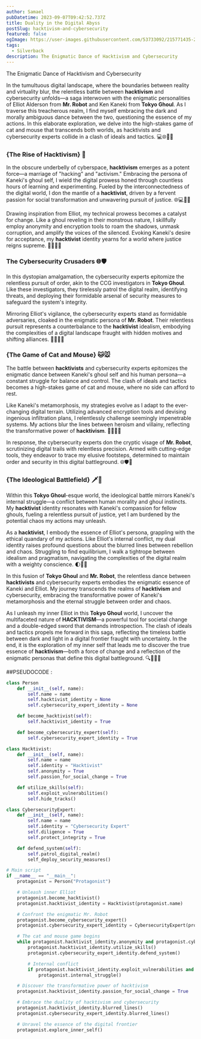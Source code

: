 ```yaml
---
author: Samael
pubDatetime: 2023-09-07T09:42:52.737Z
title: Duality in the Digital Abyss
postSlug: hacktivism-and-cybersecurity
featured: false
ogImage: https://user-images.githubusercontent.com/53733092/215771435-25408246-2309-4f8b-a781-1f3d93bdf0ec.png
tags:
  - Silverback
description: The Enigmatic Dance of Hacktivism and Cybersecurity
---
```


The Enigmatic Dance of Hacktivism and Cybersecurity

In the tumultuous digital landscape, where the boundaries between reality and virtuality blur, the relentless battle between **hacktivism** and cybersecurity unfolds—a saga interwoven with the enigmatic personalities of Elliot Alderson from **Mr. Robot** and Ken Kaneki from **Tokyo Ghoul**. As I traverse this treacherous realm, I find myself embracing the dark and morally ambiguous dance between the two, questioning the essence of my actions. In this elaborate exploration, we delve into the high-stakes game of cat and mouse that transcends both worlds, as hacktivists and cybersecurity experts collide in a clash of ideals and tactics. 💻🌐🦹‍♂️

### {The Rise of Hacktivism} 🌟

In the obscure underbelly of cyberspace, **hacktivism** emerges as a potent force—a marriage of "hacking" and "activism." Embracing the persona of Kaneki's ghoul self, I wield the digital prowess honed through countless hours of learning and experimenting. Fueled by the interconnectedness of the digital world, I don the mantle of a **hacktivist**, driven by a fervent passion for social transformation and unwavering pursuit of justice. 🌐💻🦸‍♂️

Drawing inspiration from Elliot, my technical prowess becomes a catalyst for change. Like a ghoul reveling in their monstrous nature, I skillfully employ anonymity and encryption tools to roam the shadows, unmask corruption, and amplify the voices of the silenced. Evoking Kaneki's desire for acceptance, my **hacktivist** identity yearns for a world where justice reigns supreme. 🕵️‍♂️🌌🗽

### The Cybersecurity Crusaders 🌐🛡️

In this dystopian amalgamation, the cybersecurity experts epitomize the relentless pursuit of order, akin to the CCG investigators in **Tokyo Ghoul**. Like these investigators, they tirelessly patrol the digital realm, identifying threats, and deploying their formidable arsenal of security measures to safeguard the system's integrity.

Mirroring Elliot's vigilance, the cybersecurity experts stand as formidable adversaries, cloaked in the enigmatic persona of **Mr. Robot**. Their relentless pursuit represents a counterbalance to the **hacktivist** idealism, embodying the complexities of a digital landscape fraught with hidden motives and shifting alliances. 🕵️‍♂️💼🌐

### {The Game of Cat and Mouse} 🐱🐭

The battle between **hacktivists** and cybersecurity experts epitomizes the enigmatic dance between Kaneki's ghoul self and his human persona—a constant struggle for balance and control. The clash of ideals and tactics becomes a high-stakes game of cat and mouse, where no side can afford to rest.

Like Kaneki's metamorphosis, my strategies evolve as I adapt to the ever-changing digital terrain. Utilizing advanced encryption tools and devising ingenious infiltration plans, I relentlessly challenge seemingly impenetrable systems. My actions blur the lines between heroism and villainy, reflecting the transformative power of **hacktivism**. 🤖💼🕵️‍♂️

In response, the cybersecurity experts don the cryptic visage of **Mr. Robot**, scrutinizing digital trails with relentless precision. Armed with cutting-edge tools, they endeavor to trace my elusive footsteps, determined to maintain order and security in this digital battleground. 🌐🛡️🤖

### {The Ideological Battlefield} 🗡️🏹

Within this **Tokyo Ghoul**-esque world, the ideological battle mirrors Kaneki's internal struggle—a conflict between human morality and ghoul instincts. My **hacktivist** identity resonates with Kaneki's compassion for fellow ghouls, fueling a relentless pursuit of justice, yet I am burdened by the potential chaos my actions may unleash.

As a **hacktivist**, I embody the essence of Elliot's persona, grappling with the ethical quandary of my actions. Like Elliot's internal conflict, my dual identity raises profound questions about the blurred lines between rebellion and chaos. Struggling to find equilibrium, I walk a tightrope between idealism and pragmatism, navigating the complexities of the digital realm with a weighty conscience. 🌓🤔🤯

In this fusion of **Tokyo Ghoul** and **Mr. Robot**, the relentless dance between **hacktivists** and cybersecurity experts embodies the enigmatic essence of Kaneki and Elliot. My journey transcends the realms of **hacktivism** and cybersecurity, embracing the transformative power of Kaneki's metamorphosis and the eternal struggle between order and chaos.

As I unleash my inner Elliot in this **Tokyo Ghoul** world, I uncover the multifaceted nature of **HACKTIVISM**—a powerful tool for societal change and a double-edged sword that demands introspection. The clash of ideals and tactics propels me forward in this saga, reflecting the timeless battle between dark and light in a digital frontier fraught with uncertainty. In the end, it is the exploration of my inner self that leads me to discover the true essence of **hacktivism**—both a force of change and a reflection of the enigmatic personas that define this digital battleground. 🔍🕵️‍♂️💥

##PSEUDOCODE :

```py
class Person
    def __init__(self, name):
        self.name = name
        self.hacktivist_identity = None
        self.cybersecurity_expert_identity = None

    def become_hacktivist(self):
        self.hacktivist_identity = True

    def become_cybersecurity_expert(self):
        self.cybersecurity_expert_identity = True

class Hacktivist:
    def __init__(self, name):
        self.name = name
        self.identity = "Hacktivist"
        self.anonymity = True
        self.passion_for_social_change = True

    def utilize_skills(self):
        self.exploit_vulnerabilities()
        self.hide_tracks()

class CybersecurityExpert:
    def __init__(self, name):
        self.name = name
        self.identity = "Cybersecurity Expert"
        self.diligence = True
        self.protect_integrity = True

    def defend_system(self):
        self.patrol_digital_realm()
        self_deploy_security_measures()

# Main script
if __name__ == "__main__":
    protagonist = Person("Protagonist")

    # Unleash inner Elliot
    protagonist.become_hacktivist()
    protagonist.hacktivist_identity = Hacktivist(protagonist.name)

    # Confront the enigmatic Mr. Robot
    protagonist.become_cybersecurity_expert()
    protagonist.cybersecurity_expert_identity = CybersecurityExpert(protagonist.name)

    # The cat and mouse game begins
    while protagonist.hacktivist_identity.anonymity and protagonist.cybersecurity_expert_identity.diligence:
        protagonist.hacktivist_identity.utilize_skills()
        protagonist.cybersecurity_expert_identity.defend_system()

        # Internal conflict
        if protagonist.hacktivist_identity.exploit_vulnerabilities and protagonist.cybersecurity_expert_identity.patrol_digital_realm:
            protagonist.internal_struggle()

    # Discover the transformative power of hacktivism
    protagonist.hacktivist_identity.passion_for_social_change = True

    # Embrace the duality of hacktivism and cybersecurity
    protagonist.hacktivist_identity.blurred_lines()
    protagonist.cybersecurity_expert_identity.blurred_lines()

    # Unravel the essence of the digital frontier
    protagonist.explore_inner_self()
```
